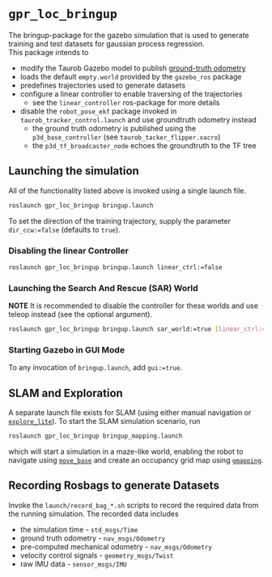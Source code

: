 # `gpr_loc_bringup`

The bringup-package for the gazebo simulation that is used to generate training and test datasets for gaussian process regression. <br/>
This package intends to
- modify the Taurob Gazebo model to publish [ground-truth odometry](https://classic.gazebosim.org/tutorials?tut=ros_gzplugins#P3D(3DPositionInterfaceforGroundTruth))
- loads the default `empty.world` provided by the `gazebo_ros` package
- predefines trajectories used to generate datasets
- configure a linear controller to enable traversing of the trajectories
    - see the `linear_controller` ros-package for more details
- disable the `robot_pose_ekf` package invoked in `taurob_tracker_control.launch` and use groundtruth odometry instead
    - the ground truth odometry is published using the `p3d_base_controller` (see `taurob_tacker_flipper.xacro`)
    - the `p3d_tf_broadcaster_node` echoes the groundtruth to the TF tree

## Launching the simulation

All of the functionality listed above is invoked using a single launch file.

```bash
roslaunch gpr_loc_bringup bringup.launch
```

To set the direction of the training trajectory, supply the parameter `dir_ccw:=false` (defaults to `true`).

### Disabling the linear Controller

```bash
roslaunch gpr_loc_bringup bringup.launch linear_ctrl:=false
```

### Launching the Search And Rescue (SAR) World

**NOTE** It is recommended to disable the controller for these worlds and use teleop instead
(see the optional argument).

```bash
roslaunch gpr_loc_bringup bringup.launch sar_world:=true [linear_ctrl:=false]
```
### Starting Gazebo in GUI Mode

To any invocation of `bringup.launch`, add `gui:=true`.

## SLAM and Exploration

A separate launch file exists for SLAM (using either manual navigation or [`explore_lite`](http://wiki.ros.org/explore_lite)). To start the SLAM simulation scenario, run

```bash
roslaunch gpr_loc_bringup bringup_mapping.launch
```

which will start a simulation in a maze-like world, enabling the robot to navigate using [`move_base`](http://wiki.ros.org/explore_lite) and create an occupancy grid map using [`gmapping`](http://wiki.ros.org/gmapping?distro=noetic).

## Recording Rosbags to generate Datasets

Invoke the `launch/record_bag_*.sh` scripts to record the required data from the running simulation. The recorded data includes

- the simulation time - `std_msgs/Time`
- ground truth odometry - `nav_msgs/Odometry`
- pre-computed mechanical odometry - `nav_msgs/Odometry`
- velocity control signals - `geometry_msgs/Twist`
- raw IMU data - `sensor_msgs/IMU`
